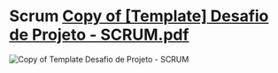 # Scrum              [Copy of [Template] Desafio de Projeto - SCRUM.pdf](https://github.com/devjanBarbosa/Scrum/files/10148767/Copy.of.Template.Desafio.de.Projeto.-.SCRUM.pdf)
![Copy of  Template  Desafio de Projeto - SCRUM](https://user-images.githubusercontent.com/103154512/205496698-724c22d4-c68c-4dae-85c6-e69e844e876a.jpg)
